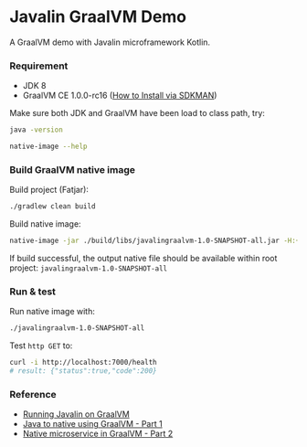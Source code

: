 # Javalin GraalVM Demo

A GraalVM demo with Javalin microframework Kotlin.

### Requirement

- JDK 8
- GraalVM CE 1.0.0-rc16 ([How to Install via SDKMAN](https://e.printstacktrace.blog/installing-graalvm-ee-1-0-0-rc14-with-sdkman/))

Make sure both JDK and GraalVM have been load to class path, try:

```bash
java -version
```

```bash
native-image --help
```

### Build GraalVM native image

Build project (Fatjar):

```bash
./gradlew clean build
```

Build native image:

```bash
native-image -jar ./build/libs/javalingraalvm-1.0-SNAPSHOT-all.jar -H:+JNI -H:ReflectionConfigurationFiles=reflect.json
```

If build successful, the output native file should be available within root project: `javalingraalvm-1.0-SNAPSHOT-all`

### Run & test

Run native image with:

```bash
./javalingraalvm-1.0-SNAPSHOT-all
```

Test `http GET` to:

```bash
curl -i http://localhost:7000/health
# result: {"status":true,"code":200}
```

### Reference

- [Running Javalin on GraalVM](https://javalin.io/2018/09/27/javalin-graalvm-example.html)
- [Java to native using GraalVM - Part 1](https://royvanrijn.com/blog/2018/09/part-1-java-to-native-using-graalvm/)
- [Native microservice in GraalVM - Part 2](https://royvanrijn.com/blog/2018/09/part-2-native-microservice-in-graalvm/#results)
